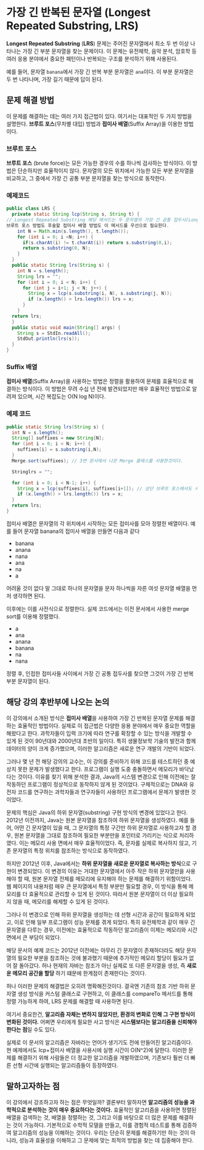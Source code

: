 # 가장 긴 반복된 문자열 (Longest Repeated Substring, LRS)
**Longest Repeated Substring** (**LRS**) 문제는 주어진 문자열에서 최소 두 번 이상 나타나는 가장 긴 부분 문자열을 찾는 문제이다. 
이 문제는 유전체학, 음악 분석, 암호학 등 여러 응용 분야에서 중요한 패턴이나 반복되는 구조를 분석하기 위해 사용된다.

예를 들어, 문자열 `banana`에서 가장 긴 반복 부분 문자열은 `ana`이다. 이 부분 문자열은 두 번 나타나며, 가장 길기 때문에 답이 된다.


## 문제 해결 방법

이 문제를 해결하는 데는 여러 가지 접근법이 있다. 여기서는 대표적인 두 가지 방법을 설명한다.
**브루트 포스**(무차별 대입) 방법과 **접미사 배열**(Suffix Array)을 이용한 방법이다.

### 브루트 포스

**브루트 포스** (brute force)는 모든 가능한 경우의 수를 하나씩 검사하는 방식이다. 이 방법은 단순하지만 효율적이지 않다. 
문자열의 모든 위치에서 가능한 모든 부분 문자열을 비교하고, 그 중에서 가장 긴 공통 부분 문자열을 찾는 방식으로 동작한다.

### 예제코드

```java
public class LRS {
  private static String lcp(String s, String t) {
// Longest Repeated Substring 해당 메서드는 두 문자열의 가장 긴 공통 접두사(Longest Common Prefix)를 찾는 메서드이다.
브루트 포스 방법도 후술할 접미사 배열 방법도 이 메서드를 우선으로 필요한다.
    int N = Math.min(s.length(), t.length());
    for (int i = 0; i <N; i++) {
      if(s.charAt(i) != t.charAt(i)) return s.substring(0,i);
      return s.substring(0, N);
    }
  }
  public static String lrs(String s) {
    int N = s.length();
    String lrs = "";
    for (int i = 0; i < N; i++) {
      for (int j = i+1; j < N; j++) {
        String x = lcp(s.substring(i, N), s.substring(j, N));
        if (x.length() > lrs.length()) lrs = x;
      }
    }
  return lrs;
  }
  public static void main(String[] args) {
    String s = StdIn.readAll();
    StdOut.println(lrs(s));
  }
}
```

### Suffix 배열

**접미사 배열**(Suffix Array)을 사용하는 방법은 정렬을 활용하여 문제를 효율적으로 해결하는 방식이다. 
이 방법은 무려 수십 년 전에 발견되었지만 매우 효율적인 방법으로 알려져 있으며, 시간 복잡도는 O(N log N)이다.

### 예제 코드

``` java
public static String lrs(String s) {
  int N = s.length();
  String[] suffixes = new String[N];
  for (int i = 0; i < N; i++) {
    suffixes[i] = s.substring(i,N);
  }
  Merge.sort(suffixes); // 3번 문서에서 나온 Merge 클래스를 사용한것이다.

  Stringlrs = "";

  for (int i = 0; i < N-1; i++) {
    String x = lcp(suffixes[i], suffixes[i+1]); // 상단 브루트 포스에서도 사용한 lcp 메서드를 사용한다
    if (x.length() > lrs.length()) lrs = x;
  }
  return lrs;
}
```

접미사 배열은 문자열의 각 위치에서 시작하는 모든 접미사를 모아 정렬한 배열이다. 
예를 들어 문자열 banana의 접미사 배열을 만들면 다음과 같다

- banana
- anana
- nana
- ana
- na
- a

어려울 것이 없다 말 그대로 하나의 문자열을 문자 하나씩을 자른 여섯 문자열 배열을 먼저 생각하면 된다.

이후에는 이를 사전식으로 정렬한다. 실제 코드에서는 이전 문서에서 사용한 merge sort를 이용해 정렬했다.

- a
- ana
- anana
- banana
- na
- nana
  
정렬 후, 인접한 접미사들 사이에서 가장 긴 공통 접두사를 찾으면 그것이 가장 긴 반복 부분 문자열이 된다.

## 해당 강의 후반부에 나오는 논의

이 강의에서 소개된 방식은 **접미사 배열**을 사용하여 가장 긴 반복된 문자열 문제를 해결하는 효율적인 방법이다. 
실제로 이 접근법은 다양한 응용 분야에서 매우 중요한 역할을 해왔다고 한다. 과학자들이 입력 크기에 따라 연구를 확장할 수 있는 방식을 개발할 수 있게 된 것이 90년대와 2000년대 초반의 일이다. 
특히 생물정보학 기술의 발전과 함께 데이터의 양이 크게 증가했으며, 이러한 알고리즘은 새로운 연구 개발의 기반이 되었다.

그러나 몇 년 전 해당 강의의 교수는, 이 강의를 준비하기 위해 코드를 테스트하던 중 예상치 못한 문제가 발생했다고 한다. 
프로그램이 실행 도중 충돌하면서 메모리가 바닥났다는 것이다. 이유를 찾기 위해 분석한 결과, Java의 시스템 변경으로 인해 이전에는 잘 작동하던 프로그램이 정상적으로 동작하지 않게 된 것이었다. 
구체적으로는 DNA와 유전자 코드를 연구하는 과학자들과 연구자들이 사용하던 프로그램에서 문제가 발생한 것이었다.

문제의 핵심은 Java의 하위 문자열(substring) 구현 방식의 변경에 있었다고 한다. 
2012년 이전까지, Java는 원본 문자열을 참조하여 하위 문자열을 생성하였다. 
예를 들어, 어떤 긴 문자열이 있을 때, 그 문자열의 특정 구간만 하위 문자열로 사용하고자 할 경우, 원본 문자열을 그대로 참조하여 필요한 부분만을 포인터로 가리키는 식으로 처리하였다. 
이는 메모리 사용 면에서 매우 효율적이었다. 즉, 문자를 실제로 복사하지 않고, 기존 문자열의 특정 위치를 참조하는 방식으로 동작하였다.

하지만 2012년 이후, Java에서는 **하위 문자열을 새로운 문자열로 복사하는 방식**으로 구현이 변경되었다. 이 변경의 이유는 거대한 문자열에서 아주 작은 하위 문자열만을 사용해야 할 때, 원본 문자열 전체를 메모리에 유지해야 하는 문제를 해결하기 위함이었다. 
웹 페이지의 내용처럼 매우 큰 문자열에서 특정 부분만 필요할 경우, 이 방식을 통해 메모리를 더 효율적으로 관리할 수 있게 된 것이다. 따라서 원본 문자열이 더 이상 필요하지 않을 때, 메모리를 해제할 수 있게 된 것이다.

그러나 이 변경으로 인해 하위 문자열을 생성하는 데 선형 시간과 공간이 필요하게 되었고, 이로 인해 일부 프로그램이 성능 문제를 겪게 되었다. 
특히 유전체학과 같이 매우 긴 문자열을 다루는 경우, 이전에는 효율적으로 작동하던 알고리즘이 이제는 메모리와 시간 면에서 큰 부담이 되었다.

해당 문서의 예제 코드는 2012년 이전에는 아무리 긴 문자열이 존재하더라도 해당 문자열의 필요한 부분을 참조하는 것에 불과했기 때문에 추가적인 메모리 할당이 필요가 없어 잘 돌아갔다.
허나 현재의 자바는 참조가 아닌 실제로 또 다른 문자열을 생성, 즉 **새로운 메모리 공간을 할당** 하기 떄문에 한계점이 존재한다는 것이다.

허나 이러한 문제의 해결법은 오히려 명확해진것이다. 
결국엔 기존의 참조 기반 하위 문자열 생성 방식을 커스텀 클래스로 구현하고, 이 클래스를 compareTo 메서드를 통해 정렬 가능하게 하여, LRS 문제를 해결할 때 사용하면 된다.

여기서 중요한건, **알고리즘 자체는 변하지 않았지만, 환경의 변화로 인해 그 구현 방식이 변화된 것이다.**
어쩌면 우리에게 필요한 사고 방식은 **시스템보다는 알고리즘을 신뢰해야 한다는 점**일 수도 있다.

실제로 이 문서의 알고리즘은 자바라는 언어가 생기기도 전에 만들어진 알고리즘이다.
현 예제에서도 lcp+접미사 배열을 사용시에 실행 시간이 O(N^2)에 달한다. 이러한 문제를 해결하기 위해 사람들은 더 정교한 알고리즘을 개발하였으며, 기존보다 훨씬 더 빠른 선형 시간에 실행되는 알고리즘들이 등장하였다.

## 말하고자하는 점

이 강의에서 강조하고자 하는 점은 무엇일까? 결론부터 말하자면 **알고리즘의 성능을 과학적으로 분석하는 것이 매우 중요하다는 것이다.**
효율적인 알고리즘을 사용하면 정렬된 배열을 검색하는 것, 배열을 정렬하는 것, 그리고 이를 바탕으로 더 많은 문제를 해결하는 것이 가능하다. 
기본적으로 수학적 모델을 만들고, 이를 경험적 테스트를 통해 검증하여 알고리즘의 성능을 이해하는 것이다.
우리는 단순히 문제를 해결하기만 하는 것이 아니라, 성능과 효율성을 이해하고 그 문제에 맞는 최적의 방법을 찾는 데 집중해야 한다.
